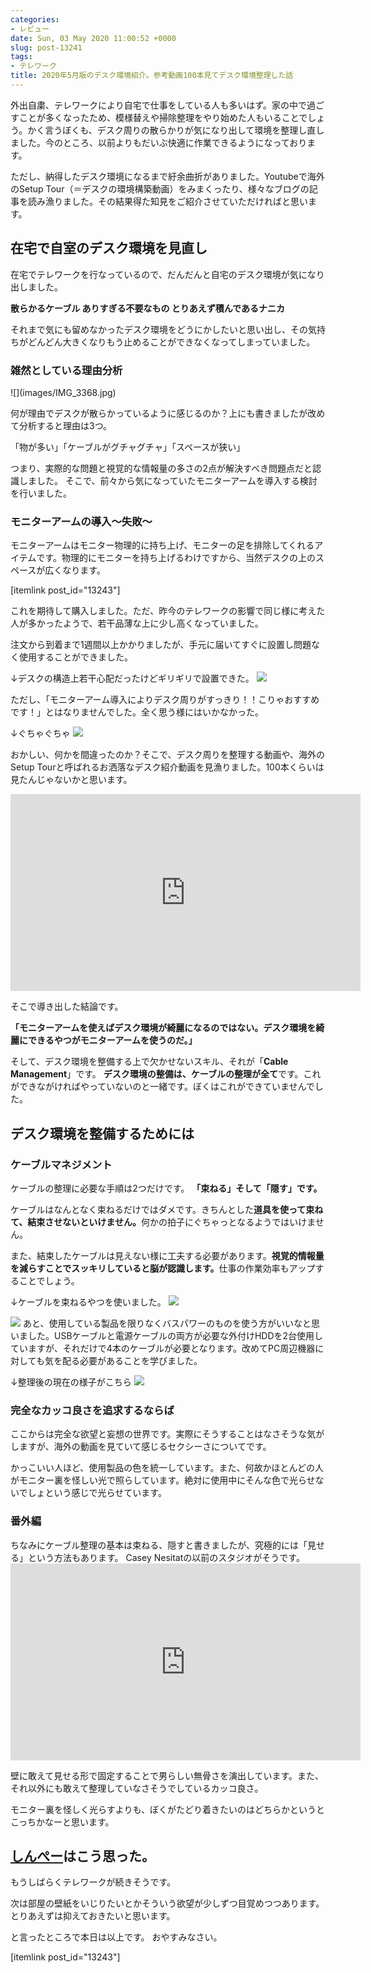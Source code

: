 ```yaml
---
categories:
- レビュー
date: Sun, 03 May 2020 11:00:52 +0000
slug: post-13241
tags:
- テレワーク
title: 2020年5月版のデスク環境紹介。参考動画100本見てデスク環境整理した話
---
```


外出自粛、テレワークにより自宅で仕事をしている人も多いはず。家の中で過ごすことが多くなったため、模様替えや掃除整理をやり始めた人もいることでしょう。かく言うぼくも、デスク周りの散らかりが気になり出して環境を整理し直しました。今のところ、以前よりもだいぶ快適に作業できるようになっております。

ただし、納得したデスク環境になるまで紆余曲折がありました。Youtubeで海外のSetup Tour（＝デスクの環境構築動画）をみまくったり、様々なブログの記事を読み漁りました。その結果得た知見をご紹介させていただければと思います。

<h2>在宅で自室のデスク環境を見直し</h2>
在宅でテレワークを行なっているので、だんだんと自宅のデスク環境が気になり出しました。

<strong>散らかるケーブル
ありすぎる不要なもの
とりあえず積んであるナニカ</strong>

それまで気にも留めなかったデスク環境をどうにかしたいと思い出し、その気持ちがどんどん大きくなりもう止めることができなくなってしまっていました。

<h3>雑然としている理由分析</h3>
![](images/IMG_3368.jpg)

何が理由でデスクが散らかっているように感じるのか？上にも書きましたが改めて分析すると理由は3つ。

「物が多い」「ケーブルがグチャグチャ」「スペースが狭い」

つまり、実際的な問題と視覚的な情報量の多さの2点が解決すべき問題点だと認識しました。
そこで、前々から気になっていたモニターアームを導入する検討を行いました。

<h3>モニターアームの導入〜失敗〜</h3>
モニターアームはモニター物理的に持ち上げ、モニターの足を排除してくれるアイテムです。物理的にモニターを持ち上げるわけですから、当然デスクの上のスペースが広くなります。

[itemlink post_id="13243"]

これを期待して購入しました。ただ、昨今のテレワークの影響で同じ様に考えた人が多かったようで、若干品薄な上に少し高くなっていました。

注文から到着まで1週間以上かかりましたが、手元に届いてすぐに設置し問題なく使用することができました。

↓デスクの構造上若干心配だったけどギリギリで設置できた。
![](images/IMG_3386.jpg)

ただし、「モニターアーム導入によりデスク周りがすっきり！！こりゃおすすめです！」とはなりませんでした。全く思う様にはいかなかった。

↓ぐちゃぐちゃ
![](images/IMG_3401.jpg)

おかしい、何かを間違ったのか？そこで、デスク周りを整理する動画や、海外のSetup Tourと呼ばれるお洒落なデスク紹介動画を見漁りました。100本くらいは見たんじゃないかと思います。

<iframe width="560" height="315" src="https://www.youtube.com/embed/kNB-Irvok5s" frameborder="0" allow="accelerometer; autoplay; encrypted-media; gyroscope; picture-in-picture" allowfullscreen></iframe>

そこで導き出した結論です。

<strong>「モニターアームを使えばデスク環境が綺麗になるのではない。デスク環境を綺麗にできるやつがモニターアームを使うのだ。」</strong>

そして、デスク環境を整備する上で欠かせないスキル、それが「<strong>Cable Management</strong>」です。
<strong>デスク環境の整備は、ケーブルの整理が全て</strong>です。これができながければやっていないのと一緒です。ぼくはこれができていませんでした。

<h2>デスク環境を整備するためには</h2>

<h3>ケーブルマネジメント</h3>
ケーブルの整理に必要な手順は2つだけです。
<strong>「束ねる」そして「隠す」です。</strong>

ケーブルはなんとなく束ねるだけではダメです。きちんとした<strong>道具を使って束ねて、結束させないといけません。</strong>何かの拍子にぐちゃっとなるようではいけません。

また、結束したケーブルは見えない様に工夫する必要があります。<strong>視覚的情報量を減らすことでスッキリしていると脳が認識します。</strong>仕事の作業効率もアップすることでしょう。

↓ケーブルを束ねるやつを使いました。
![](images/IMG_3481.jpg)

![](images/IMG_3474.jpg)
あと、使用している製品を限りなくバスパワーのものを使う方がいいなと思いました。USBケーブルと電源ケーブルの両方が必要な外付けHDDを2台使用していますが、それだけで4本のケーブルが必要となります。改めてPC周辺機器に対しても気を配る必要があることを学びました。

↓整理後の現在の様子がこちら
![](images/IMG_3475.jpg)



<h3>完全なカッコ良さを追求するならば</h3>
ここからは完全な欲望と妄想の世界です。実際にそうすることはなさそうな気がしますが、海外の動画を見ていて感じるセクシーさについてです。

かっこいい人ほど、使用製品の色を統一しています。また、何故かほとんどの人がモニター裏を怪しい光で照らしています。絶対に使用中にそんな色で光らせないでしょという感じで光らせています。


<h3>番外編</h3>
ちなみにケーブル整理の基本は束ねる、隠すと書きましたが、究極的には「見せる」という方法もあります。
Casey Nesitatの以前のスタジオがそうです。

<iframe width="560" height="315" src="https://www.youtube.com/embed/mJY-HhPcFhQ" frameborder="0" allow="accelerometer; autoplay; encrypted-media; gyroscope; picture-in-picture" allowfullscreen></iframe>

壁に敢えて見せる形で固定することで男らしい無骨さを演出しています。また、それ以外にも敢えて整理していなさそうでしているカッコ良さ。

モニター裏を怪しく光らすよりも、ぼくがたどり着きたいのはどちらかというとこっちかなーと思います。

<h2><a href="https://twitter.com/s_s_p_y">しんぺー</a>はこう思った。</h2>
もうしばらくテレワークが続きそうです。

次は部屋の壁紙をいじりたいとかそういう欲望が少しずつ目覚めつつあります。とりあえずは抑えておきたいと思います。

と言ったところで本日は以上です。
おやすみなさい。

[itemlink post_id="13243"]